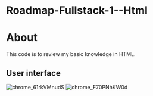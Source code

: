 # Roadmap-Fullstack-1--Html
# About
This code is to review my basic knowledge in HTML.

## User interface

![chrome_61rkVMnudS](https://github.com/Bluestark23/Roadmap-Fullstack-1--Html/assets/71661565/1e84ee90-df51-4ca0-920c-37e05781a80e)
![chrome_F70PNhKW0d](https://github.com/Bluestark23/Roadmap-Fullstack-1--Html/assets/71661565/c08c2612-2c3a-46b6-99da-0d88060f4720)
